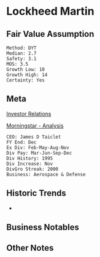 # Lockheed Martin
## Fair Value Assumption

```
Method: DYT
Median: 2.7
Safety: 3.1
MOS: 3.5
Growth Low: 10
Growth High: 14
Certainty: Yes
```


## Meta
[Investor Relations](https://investors.lockheedmartin.com/)

[Morningstar - Analysis](https://www.morningstar.com/stocks/xnys/lmt/analysis)

~~~
CEO: James D Taiclet
FY End: Dec
Ex Div: Feb-May-Aug-Nov
Div Pay: Mar-Jun-Sep-Dec
Div History: 1995
Div Increase: Nov
DivGro Streak: 2000
Business: Aerospace & Defense
~~~


## Historic Trends
- 


## Business Notables


## Other Notes

